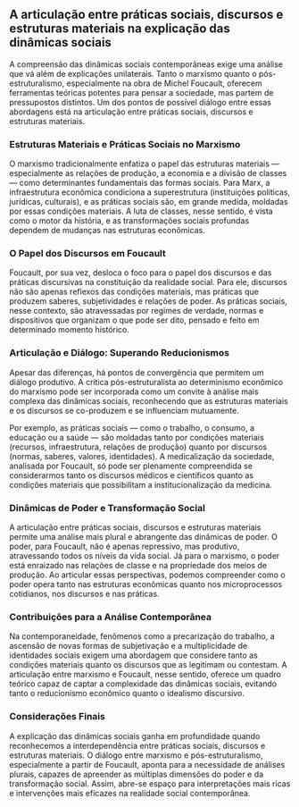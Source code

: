 
## A articulação entre práticas sociais, discursos e estruturas materiais na explicação das dinâmicas sociais

A compreensão das dinâmicas sociais contemporâneas exige uma análise que vá além de explicações unilaterais. Tanto o marxismo quanto o pós-estruturalismo, especialmente na obra de Michel Foucault, oferecem ferramentas teóricas potentes para pensar a sociedade, mas partem de pressupostos distintos. Um dos pontos de possível diálogo entre essas abordagens está na articulação entre práticas sociais, discursos e estruturas materiais.

### Estruturas Materiais e Práticas Sociais no Marxismo

O marxismo tradicionalmente enfatiza o papel das estruturas materiais — especialmente as relações de produção, a economia e a divisão de classes — como determinantes fundamentais das formas sociais. Para Marx, a infraestrutura econômica condiciona a superestrutura (instituições políticas, jurídicas, culturais), e as práticas sociais são, em grande medida, moldadas por essas condições materiais. A luta de classes, nesse sentido, é vista como o motor da história, e as transformações sociais profundas dependem de mudanças nas estruturas econômicas.

### O Papel dos Discursos em Foucault

Foucault, por sua vez, desloca o foco para o papel dos discursos e das práticas discursivas na constituição da realidade social. Para ele, discursos não são apenas reflexos das condições materiais, mas práticas que produzem saberes, subjetividades e relações de poder. As práticas sociais, nesse contexto, são atravessadas por regimes de verdade, normas e dispositivos que organizam o que pode ser dito, pensado e feito em determinado momento histórico.

### Articulação e Diálogo: Superando Reducionismos

Apesar das diferenças, há pontos de convergência que permitem um diálogo produtivo. A crítica pós-estruturalista ao determinismo econômico do marxismo pode ser incorporada como um convite à análise mais complexa das dinâmicas sociais, reconhecendo que as estruturas materiais e os discursos se co-produzem e se influenciam mutuamente.

Por exemplo, as práticas sociais — como o trabalho, o consumo, a educação ou a saúde — são moldadas tanto por condições materiais (recursos, infraestrutura, relações de produção) quanto por discursos (normas, saberes, valores, identidades). A medicalização da sociedade, analisada por Foucault, só pode ser plenamente compreendida se considerarmos tanto os discursos médicos e científicos quanto as condições materiais que possibilitam a institucionalização da medicina.

### Dinâmicas de Poder e Transformação Social

A articulação entre práticas sociais, discursos e estruturas materiais permite uma análise mais plural e abrangente das dinâmicas de poder. O poder, para Foucault, não é apenas repressivo, mas produtivo, atravessando todos os níveis da vida social. Já para o marxismo, o poder está enraizado nas relações de classe e na propriedade dos meios de produção. Ao articular essas perspectivas, podemos compreender como o poder opera tanto nas estruturas econômicas quanto nos microprocessos cotidianos, nos discursos e nas práticas.

### Contribuições para a Análise Contemporânea

Na contemporaneidade, fenômenos como a precarização do trabalho, a ascensão de novas formas de subjetivação e a multiplicidade de identidades sociais exigem uma abordagem que considere tanto as condições materiais quanto os discursos que as legitimam ou contestam. A articulação entre marxismo e Foucault, nesse sentido, oferece um quadro teórico capaz de captar a complexidade das dinâmicas sociais, evitando tanto o reducionismo econômico quanto o idealismo discursivo.

### Considerações Finais

A explicação das dinâmicas sociais ganha em profundidade quando reconhecemos a interdependência entre práticas sociais, discursos e estruturas materiais. O diálogo entre marxismo e pós-estruturalismo, especialmente a partir de Foucault, aponta para a necessidade de análises plurais, capazes de apreender as múltiplas dimensões do poder e da transformação social. Assim, abre-se espaço para interpretações mais ricas e intervenções mais eficazes na realidade social contemporânea.
```

